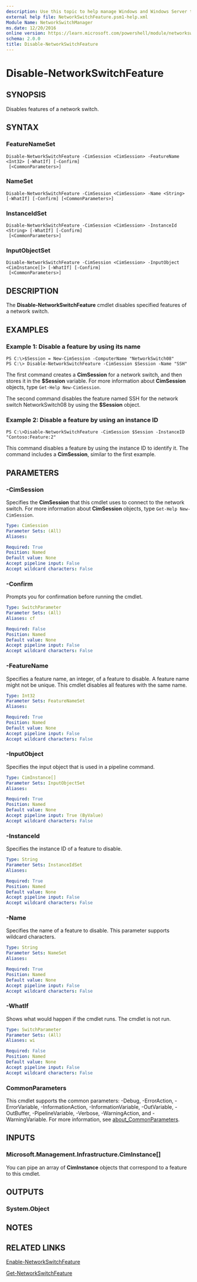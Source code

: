 ```yaml
---
description: Use this topic to help manage Windows and Windows Server technologies with Windows PowerShell.
external help file: NetworkSwitchFeature.psm1-help.xml
Module Name: NetworkSwitchManager
ms.date: 12/20/2016
online version: https://learn.microsoft.com/powershell/module/networkswitchmanager/disable-networkswitchfeature?view=windowsserver2025-ps&wt.mc_id=ps-gethelp
schema: 2.0.0
title: Disable-NetworkSwitchFeature
---
```


# Disable-NetworkSwitchFeature

## SYNOPSIS
Disables features of a network switch.

## SYNTAX

### FeatureNameSet
```
Disable-NetworkSwitchFeature -CimSession <CimSession> -FeatureName <Int32> [-WhatIf] [-Confirm]
 [<CommonParameters>]
```

### NameSet
```
Disable-NetworkSwitchFeature -CimSession <CimSession> -Name <String> [-WhatIf] [-Confirm] [<CommonParameters>]
```

### InstanceIdSet
```
Disable-NetworkSwitchFeature -CimSession <CimSession> -InstanceId <String> [-WhatIf] [-Confirm]
 [<CommonParameters>]
```

### InputObjectSet
```
Disable-NetworkSwitchFeature -CimSession <CimSession> -InputObject <CimInstance[]> [-WhatIf] [-Confirm]
 [<CommonParameters>]
```

## DESCRIPTION
The **Disable-NetworkSwitchFeature** cmdlet disables specified features of a network switch.

## EXAMPLES

### Example 1: Disable a feature by using its name
```
PS C:\>$Session = New-CimSession -ComputerName "NetworkSwitch08"
PS C:\> Disable-NetworkSwitchFeature -CimSession $Session -Name "SSH"
```

The first command creates a **CimSession** for a network switch, and then stores it in the **$Session** variable.
For more information about **CimSession** objects, type `Get-Help New-CimSession`.

The second command disables the feature named SSH for the network switch NetworkSwitch08 by using the **$Session** object.

### Example 2: Disable a feature by using an instance ID
```
PS C:\>Disable-NetworkSwitchFeature -CimSession $Session -InstanceID "Contoso:Feature:2"
```

This command disables a feature by using the instance ID to identify it.
The command includes a **CimSession**, similar to the first example.

## PARAMETERS

### -CimSession
Specifies the **CimSession** that this cmdlet uses to connect to the network switch.
For more information about **CimSession** objects, type `Get-Help New-CimSession`.

```yaml
Type: CimSession
Parameter Sets: (All)
Aliases:

Required: True
Position: Named
Default value: None
Accept pipeline input: False
Accept wildcard characters: False
```

### -Confirm
Prompts you for confirmation before running the cmdlet.

```yaml
Type: SwitchParameter
Parameter Sets: (All)
Aliases: cf

Required: False
Position: Named
Default value: None
Accept pipeline input: False
Accept wildcard characters: False
```

### -FeatureName
Specifies a feature name, an integer, of a feature to disable.
A feature name might not be unique.
This cmdlet disables all features with the same name.

```yaml
Type: Int32
Parameter Sets: FeatureNameSet
Aliases:

Required: True
Position: Named
Default value: None
Accept pipeline input: False
Accept wildcard characters: False
```

### -InputObject
Specifies the input object that is used in a pipeline command.

```yaml
Type: CimInstance[]
Parameter Sets: InputObjectSet
Aliases:

Required: True
Position: Named
Default value: None
Accept pipeline input: True (ByValue)
Accept wildcard characters: False
```

### -InstanceId
Specifies the instance ID of a feature to disable.

```yaml
Type: String
Parameter Sets: InstanceIdSet
Aliases:

Required: True
Position: Named
Default value: None
Accept pipeline input: False
Accept wildcard characters: False
```

### -Name
Specifies the name of a feature to disable.
This parameter supports wildcard characters.

```yaml
Type: String
Parameter Sets: NameSet
Aliases:

Required: True
Position: Named
Default value: None
Accept pipeline input: False
Accept wildcard characters: False
```

### -WhatIf
Shows what would happen if the cmdlet runs. The cmdlet is not run.

```yaml
Type: SwitchParameter
Parameter Sets: (All)
Aliases: wi

Required: False
Position: Named
Default value: None
Accept pipeline input: False
Accept wildcard characters: False
```

### CommonParameters
This cmdlet supports the common parameters: -Debug, -ErrorAction, -ErrorVariable, -InformationAction, -InformationVariable, -OutVariable, -OutBuffer, -PipelineVariable, -Verbose, -WarningAction, and -WarningVariable. For more information, see [about_CommonParameters](https://go.microsoft.com/fwlink/?LinkID=113216).

## INPUTS

### Microsoft.Management.Infrastructure.CimInstance[]
You can pipe an array of **CimInstance** objects that correspond to a feature to this cmdlet.

## OUTPUTS

### System.Object

## NOTES

## RELATED LINKS

[Enable-NetworkSwitchFeature](./Enable-NetworkSwitchFeature.md)

[Get-NetworkSwitchFeature](./Get-NetworkSwitchFeature.md)


